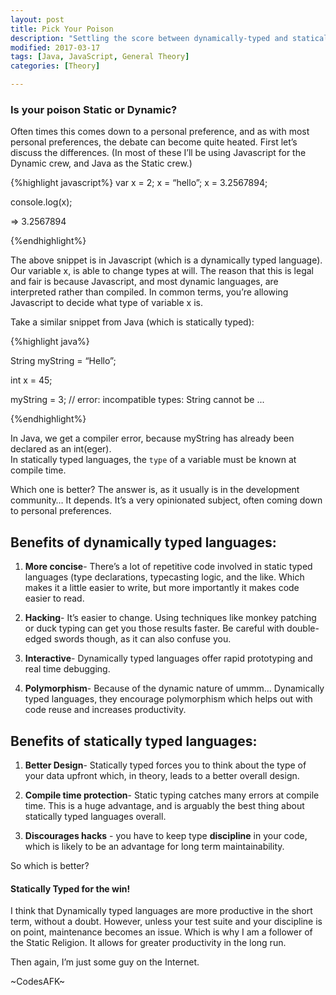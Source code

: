 ```yaml
---
layout: post
title: Pick Your Poison
description: "Settling the score between dynamically-typed and statically-typed languages."
modified: 2017-03-17
tags: [Java, JavaScript, General Theory]
categories: [Theory]

---
```


### Is your poison Static or Dynamic? 
  


Often times this comes down to a personal preference, and as with most personal preferences,
the debate can become quite heated.  First let’s discuss the differences.
(In most of these I’ll be using Javascript for the Dynamic crew, and Java as the Static crew.)

{%highlight javascript%}
  var x = 2;
  x = “hello”;
  x = 3.2567894;

  console.log(x);
  
=> 3.2567894

{%endhighlight%}
<!--more-->
The above snippet is in Javascript (which is a dynamically typed language). 
Our variable x, is able to change types at will.  The reason that this is
legal and fair is because Javascript, and most dynamic languages, are interpreted rather
than compiled.  In common terms, you’re allowing Javascript to decide what type of variable x is.  

Take a similar snippet from Java (which is statically typed):

{%highlight java%}

String myString = “Hello”;

int x = 45;

myString = 3; //  error: incompatible types: String cannot be ... 

{%endhighlight%} 

In Java, we get a compiler error, because myString has already been declared as an int(eger).  
In statically typed languages, the ```type``` of a variable must be known at compile time.  

Which one is better?  The answer is, as it usually is in the development community…  It depends.  It’s a very
opinionated subject, often coming down to personal preferences.  

## Benefits of dynamically typed languages:


1.  **More concise**- There’s a lot of repetitive code involved in static typed languages (type declarations, typecasting logic, and the like.  Which makes it a little easier to write, but more importantly it makes code easier to read.

2.  **Hacking**- It’s easier to change.  Using techniques like monkey patching or duck typing can get you those results faster.  Be careful with double-edged swords though, as it can also confuse you.

3.  **Interactive**- Dynamically typed languages offer rapid prototyping and real time debugging.

4.  **Polymorphism**- Because of the dynamic nature of ummm…  Dynamically typed languages, they encourage polymorphism  which helps out with code reuse and increases productivity.

## Benefits of statically typed languages:

1.  **Better Design**- Statically typed forces you to think about the type of your data upfront which, in theory, leads to a better overall design.

2.  **Compile time protection**-  Static typing catches many errors at compile time. This is a huge advantage, and is arguably the best thing about statically typed languages overall.

3.  **Discourages hacks** - you have to keep type **discipline** in your code, which is likely to be an advantage for long term maintainability.


So which is better? 

#### **Statically Typed for the win!**

I think that Dynamically typed languages are more productive in the short term, without a doubt.  However, unless your test suite and your discipline is on point, maintenance becomes an issue.  Which is why I am a follower of the Static Religion.  It allows for greater productivity in the long run.  

Then again, I’m just some guy on the Internet.  

~CodesAFK~
